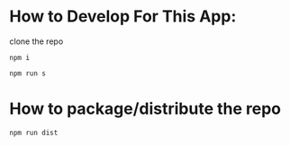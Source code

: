 # How to Develop For This App:

clone the repo

```shell script
npm i

npm run s
```

# How to package/distribute the repo

```shell script
npm run dist
```
